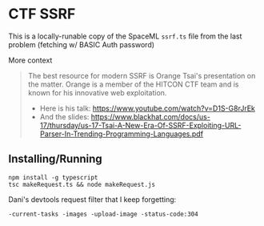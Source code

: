 CTF SSRF
========

This is a locally-runable copy of the SpaceML `ssrf.ts` file from the last problem (fetching w/ BASIC Auth password)

More context

> The best resource for modern SSRF is Orange Tsai's presentation on the matter. Orange is a member of the HITCON CTF team and is known for his innovative web exploitation. 
> * Here is his talk: https://www.youtube.com/watch?v=D1S-G8rJrEk
> * And the slides: https://www.blackhat.com/docs/us-17/thursday/us-17-Tsai-A-New-Era-Of-SSRF-Exploiting-URL-Parser-In-Trending-Programming-Languages.pdf


Installing/Running
------------------

```
npm install -g typescript
tsc makeRequest.ts && node makeRequest.js
```

Dani's devtools request filter that I keep forgetting:

```
-current-tasks -images -upload-image -status-code:304
```

